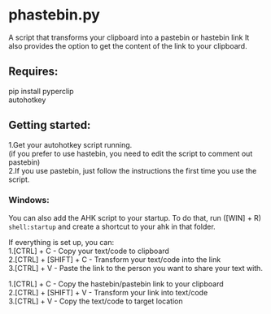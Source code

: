 # phastebin.py
A script that transforms your clipboard into a pastebin or hastebin link
It also provides the option to get the content of the link to your clipboard.

## Requires:  
pip install pyperclip  
autohotkey

## Getting started:  
1.Get your autohotkey script running.  
(if you prefer to use hastebin, you need to edit the script to comment out pastebin)  
2.If you use pastebin, just follow the instructions the first time you use the script.  

### Windows:  
You can also add the AHK script to your startup. To do that, run ([WIN] + R) `shell:startup` and create a shortcut to your ahk in that folder.

If everything is set up, you can:  
1.[CTRL] + C - Copy your text/code to clipboard  
2.[CTRL] + [SHIFT] + C - Transform your text/code into the link  
3.[CTRL] + V - Paste the link to the person you want to share your text with.  

1.[CTRL] + C - Copy the hastebin/pastebin link to your clipboard  
2.[CTRL] + [SHIFT] + V - Transform your link into text/code  
3.[CTRL] + V - Copy the text/code to target location  
